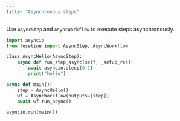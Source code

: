 ```yaml
---
title: "Asynchronous steps"
---
```


Use `AsyncStep` and `AsyncWorkflow` to execute steps asynchronously.


```python
import asyncio
from fuseline import AsyncStep, AsyncWorkflow

class AsyncHello(AsyncStep):
    async def run_step_async(self, _setup_res):
        await asyncio.sleep(0.1)
        print("hello")

async def main():
    step = AsyncHello()
    wf = AsyncWorkflow(outputs=[step])
    await wf.run_async()

asyncio.run(main())
```



